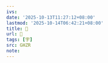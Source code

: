```yaml
---
ivs:
date: '2025-10-13T11:27:12+08:00'
lastmod: '2025-10-14T06:42:21+08:00'
title: 󰖌
url: 󰖌
tags: [宇]
src: GHZR
note:
---
```

